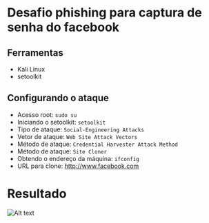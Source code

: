 # Desafio phishing para captura de senha do facebook

## Ferramentas 
- Kali Linux
- setoolkit

## Configurando o ataque
- Acesso root: ``` sudo su ```
- Iniciando o setoolkit: ``` setoolkit ```
- Tipo de ataque: ``` Social-Engineering Attacks ```
- Vetor de ataque: ``` Web Site Attack Vectors ```
- Método de ataque: ```Credential Harvester Attack Method ```
- Método de ataque: ``` Site Cloner ```
- Obtendo o endereço da máquina: ``` ifconfig ```
- URL para clone: http://www.facebook.com

# Resultado

![Alt text](./ "Optional title")

